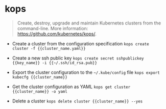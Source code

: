 # kops
> Create, destroy, upgrade and maintain Kubernetes clusters from the command-line.
> More information: <https://github.com/kubernetes/kops/>.

- Create a cluster from the configuration specification
`kops create cluster -f {{cluster_name.yaml}}`

- Create a new ssh public key
`kops create secret sshpublickey {{key_name}} -i {{~/.ssh/id_rsa.pub}}`

- Export the cluster configuration to the `~/.kube/config` file
`kops export kubecfg {{cluster_name}}`

- Get the cluster configuration as YAML
`kops get cluster {{cluster_name}} -o yaml`

- Delete a cluster
`kops delete cluster {{cluster_name}} --yes`
